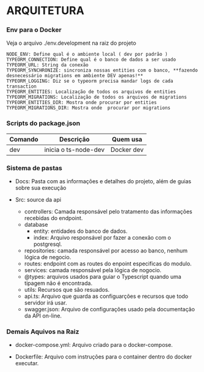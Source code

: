 ARQUITETURA
===========

### Env para o Docker

Veja o arquivo ./env.development na raiz do projeto

	NODE_ENV: Define qual é o ambiente local ( dev por padrão )
	TYPEORM_CONNECTION: Define qual é o banco de dados a ser usado
	TYPEORM_URL: String da conexão
	TYPEORM_SYNCHRONIZE: sincroniza nossas entities com o banco, **fazendo desnecessário migrations em ambiente DEV apenas!**
	TYPEORM_LOGGING: Diz se o typeorm precisa mandar logs de cada transaction
	TYPEORM_ENTITIES: Localização de todos os arquivos de entities
	TYPEORM_MIGRATIONS: Localização de todos os arquivos de migrations
	TYPEORM_ENTITIES_DIR: Mostra onde procurar por entities
	TYPEORM_MIGRATIONS_DIR: Mostra onde  procurar por migrations

### Scripts do package.json

|     Comando     |                   Descrição                    |               Quem usa                |
| --------------- | ---------------------------------------------- | ------------------------------------- |
| dev             | inicia o ts-node-dev                           | Docker dev                            |

### Sistema de pastas

* Docs: Pasta com as informações e detalhes do projeto, além de guias sobre sua execução

* Src: source da api
	* controllers: Camada responsável pelo tratamento das informações recebidas do endpoint.
    * database
        * entity: entidades do banco de dados.
		* index: Arquivo responsável por fazer a conexão com o postgresql.
   * repositories: camada responsável por acesso ao banco, nenhum lógica de negocio.
   * routes: endpoint com as routes do enpoint especificas do modulo.
   * services: camada responsável pela lógica de nogocio.
   * @types: arquivos usados para guiar o Typescript quando uma tipagem não é encontrada.
   * utils: Recursos que são resuados.
   * api.ts: Arquivo que guarda as configuarções e recursos que todo servidor irá usar.
   * swagger.json: Arquivo de configurações usado pela documentação da API on-line.

### Demais Aquivos na Raiz

* docker-compose.yml: Arquivo criado para o docker-compose.

* Dockerfile: Arquivo com instruções para o container dentro do docker executar.
